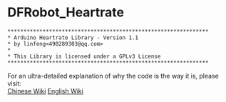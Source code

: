 # DFRobot_Heartrate

```
***************************************************************
* Arduino Heartrate Library - Version 1.1
* by linfeng<490289303@qq.com>
*
* This Library is licensed under a GPLv3 License
***************************************************************
```
For an ultra-detailed explanation of why the code is the way it is, please visit:   
[Chinese Wiki](http://wiki.dfrobot.com.cn/index.php?title=(SKU:SEN0203)%E5%BF%83%E7%8E%87%E4%BC%A0%E6%84%9F%E5%99%A8heart_rate_sensor)  
[English Wiki](https://www.dfrobot.com/wiki/index.php?title=Heart_Rate_Sensor_SKU:_SEN0203)
